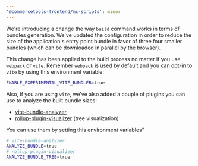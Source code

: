 ```yaml
---
'@commercetools-frontend/mc-scripts': minor
---
```


We're introducing a change the way `build` command works in terms of bundles generation.
We've updated the configuration in order to reduce the size of the application's entry point bundle in favor of three four smaller bundles (which can be downloaded in parallel by the browser).

This change has been applied to the build process no matter if you use `webpack` or `vite`.
Remember `webpack` is used by default and you can opt-in to `vite` by using this environment variable:

```bash
ENABLE_EXPERIMENTAL_VITE_BUNDLER=true
```

Also, if you are using `vite`, we've also added a couple of plugins you can use to analyze the built bundle sizes:

- [vite-bundle-analyzer](https://github.com/KusStar/vite-bundle-visualizer)
- [rollup-plugin-visualizer](https://github.com/btd/rollup-plugin-visualizer) (tree visualization)

You can use them by setting this environment variables"

```bash
# vite-bundle-analyzer
ANALYZE_BUNDLE=true
# rollup-plugin-visualizer
ANALYZE_BUNDLE_TREE=true
```
